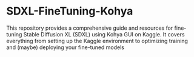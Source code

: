 # SDXL-FineTuning-Kohya
This repository provides a comprehensive guide and resources for fine-tuning Stable Diffusion XL (SDXL) using Kohya GUI on Kaggle. It covers everything from setting up the Kaggle environment to optimizing training and (maybe) deploying your fine-tuned models
